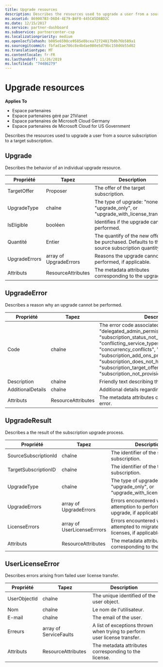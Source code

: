 ```yaml
---
title: Upgrade resources
description: Describes the resources used to upgrade a user from a source subscription to a target subscription.
ms.assetid: 869007B3-D6D4-4E79-B4F0-445CA5D88D2C
ms.date: 12/15/2017
ms.service: partner-dashboard
ms.subservice: partnercenter-csp
ms.localizationpriority: medium
ms.openlocfilehash: b085e6598ce9585e0bcea72724817b0b76b589a1
ms.sourcegitcommit: fbfad1ae706c8e4bdae080e5d79bc158d6b55d02
ms.translationtype: MT
ms.contentlocale: fr-FR
ms.lasthandoff: 11/26/2019
ms.locfileid: "74486279"
---
```

# <a name="upgrade-resources"></a>Upgrade resources


**Applies To**

- Espace partenaires
- Espace partenaires géré par 21Vianet
- Espace partenaires de Microsoft Cloud Germany
- Espace partenaires de Microsoft Cloud for US Government

Describes the resources used to upgrade a user from a source subscription to a target subscription.

## <a name="span-idupgradespan-idupgradespan-idupgradeupgrade"></a><span id="Upgrade"/><span id="upgrade"/><span id="UPGRADE"/>Upgrade


Describes the behavior of an individual upgrade resource.

| Propriété      | Tapez                   | Description                                                                                  |
|---------------|------------------------|----------------------------------------------------------------------------------------------|
| TargetOffer   | Proposer                  | The offer of the target subscription.                                                        |
| UpgradeType   | chaîne                 | The type of upgrade: "none", "upgrade\_only", or "upgrade\_with\_license\_transfer".         |
| IsEligible    | booléen                | Identifies if the upgrade can be performed.                                                  |
| Quantité      | Entier                | The quantify of the new offer to be purchased. Defaults to the source subscription quantity. |
| UpgradeErrors | array of UpgradeErrors | Reasons the upgrade cannot be performed, if applicable.                                      |
| Attributs    | ResourceAttributes     | The metadata attributes corresponding to the upgrade.                                        |

 

## <a name="span-idupgradeerrorspan-idupgradeerrorspan-idupgradeerrorupgradeerror"></a><span id="UpgradeError"/><span id="upgradeerror"/><span id="UPGRADEERROR"/>UpgradeError


Describes a reason why an upgrade cannot be performed.

| Propriété          | Tapez               | Description                                                                                                                                                                                                                                                                                                                                                                                     |
|-------------------|--------------------|-------------------------------------------------------------------------------------------------------------------------------------------------------------------------------------------------------------------------------------------------------------------------------------------------------------------------------------------------------------------------------------------------|
| Code              | chaîne             | The error code associated with the issue: "other", "delegated\_admin\_permissions\_disabled", "subscription\_status\_not\_active", "conflicting\_service\_types", "concurrency\_conflicts", "user\_context\_required", "subscription\_add\_ons\_present", "subscription\_does\_not\_have\_any\_upgrade\_paths", "subscription\_target\_offer\_not\_found", or "subscription\_not\_provisioned". |
| Description       | chaîne             | Friendly text describing the error.                                                                                                                                                                                                                                                                                                                                                             |
| AdditionalDetails | chaîne             | Additional details regarding the error.                                                                                                                                                                                                                                                                                                                                                         |
| Attributs        | ResourceAttributes | The metadata attributes corresponding to the error.                                                                                                                                                                                                                                                                                                                                             |

 

## <a name="span-idupgraderesultspan-idupgraderesultspan-idupgraderesultupgraderesult"></a><span id="UpgradeResult"/><span id="upgraderesult"/><span id="UPGRADERESULT"/>UpgradeResult


Describes a the result of the subscription upgrade process.

| Propriété             | Tapez                        | Description                                                                          |
|----------------------|-----------------------------|--------------------------------------------------------------------------------------|
| SourceSubscriptionId | chaîne                      | The identifier of the source subscription.                                           |
| TargetSubscriptionID | chaîne                      | The identifier of the target subscription.                                           |
| UpgradeType          | chaîne                      | The type of upgrade: "none", "upgrade\_only", or "upgrade\_with\_license\_transfer". |
| UpgradeErrors        | array of UpgradeErrors      | Errors encountered while attemption to perform the upgrade, if applicable.           |
| LicenseErrors        | array of UserLicenseErrrors | Errors encountered while attempted to migrate user licenses, if applicable.          |
| Attributs           | ResourceAttributes          | The metadata attributes corresponding to the license.                                |

 

## <a name="span-iduserlicenseerrorspan-iduserlicenseerrorspan-iduserlicenseerroruserlicenseerror"></a><span id="UserLicenseError"/><span id="userlicenseerror"/><span id="USERLICENSEERROR"/>UserLicenseError


Describes errors arising from failed user license transfer.

| Propriété     | Tapez                   | Description                                                               |
|--------------|------------------------|---------------------------------------------------------------------------|
| UserObjectId | chaîne                 | The unique identified of the user object.                                 |
| Nom         | chaîne                 | Le nom de l'utilisateur.                                                     |
| E-mail        | chaîne                 | The email of the user.                                                    |
| Erreurs       | array of ServiceFaults | A list of exceptions thrown when trying to perform user license transfer. |
| Attributs   | ResourceAttributes     | The metadata attributes corresponding to the license.                     |

 

 

 




